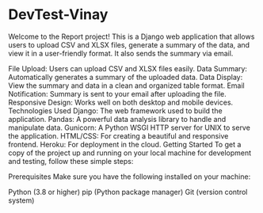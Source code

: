 # DevTest-Vinay

Welcome to the Report project! This is a Django web application that allows users to upload CSV and XLSX files, generate a summary of the data, and view it in a user-friendly format. It also sends the summary via email.

File Upload: Users can upload CSV and XLSX files easily.
Data Summary: Automatically generates a summary of the uploaded data.
Data Display: View the summary and data in a clean and organized table format.
Email Notification: Summary is sent to your email after uploading the file.
Responsive Design: Works well on both desktop and mobile devices.
Technologies Used
Django: The web framework used to build the application.
Pandas: A powerful data analysis library to handle and manipulate data.
Gunicorn: A Python WSGI HTTP server for UNIX to serve the application.
HTML/CSS: For creating a beautiful and responsive frontend.
Heroku: For deployment in the cloud.
Getting Started
To get a copy of the project up and running on your local machine for development and testing, follow these simple steps:

Prerequisites
Make sure you have the following installed on your machine:

Python (3.8 or higher)
pip (Python package manager)
Git (version control system)
